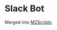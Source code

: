 # Slack Bot

Merged into [MZScripts](https://github.com/MarceloCFerraz/MZScripts/tree/master/AddUsersToSlackChannels)
